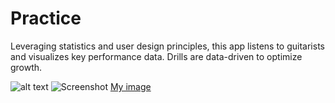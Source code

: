 # Practice

Leveraging statistics and user design principles, this app listens to guitarists and visualizes key performance data. Drills are data-driven to optimize growth.

![alt text](https://github.com/stirlingcarter/practice/assets/Pics/green.jpg?raw=true)
![Screenshot](green.jpg?raw=true)
[My image](stirlingcarter.github.com/practice/assets/Pics/green.png)
